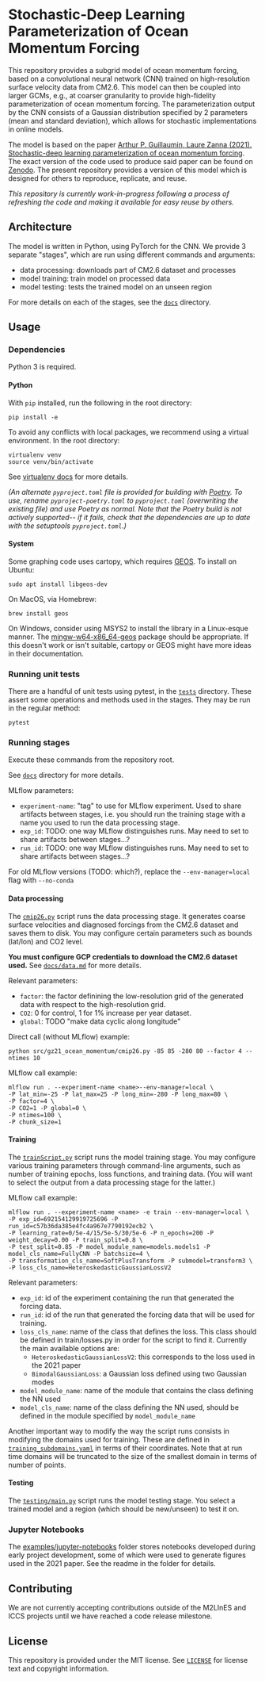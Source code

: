 # Stochastic-Deep Learning Parameterization of Ocean Momentum Forcing
[gz21-paper-code-zenodo]: https://zenodo.org/record/5076046#.ZF4ulezMLy8
[gz21-paper-agupubs]: https://agupubs.onlinelibrary.wiley.com/doi/10.1029/2021MS002534

This repository provides a subgrid model of ocean momentum forcing, based on a
convolutional neural network (CNN) trained on high-resolution surface velocity
data from CM2.6. This model can then be coupled into larger GCMs, e.g., at
coarser granularity to provide high-fidelity parameterization of ocean momentum
forcing. The parameterization output by the CNN consists of a Gaussian
distribution specified by 2 parameters (mean and standard deviation), which
allows for stochastic implementations in online models.

The model is based on the paper [Arthur P. Guillaumin, Laure Zanna (2021).
Stochastic-deep learning parameterization of ocean momentum
forcing][gz21-paper-agupubs]. The exact version of the code used to produce said
paper can be found on [Zenodo][gz21-paper-code-zenodo]. The present repository
provides a version of this model which is designed for others to reproduce,
replicate, and reuse.

_This repository is currently work-in-progress following a process of
refreshing the code and making it available for easy reuse by others._

## Architecture
The model is written in Python, using PyTorch for the CNN. We provide 3 separate
"stages", which are run using different commands and arguments:

* data processing: downloads part of CM2.6 dataset and processes
* model training: train model on processed data
* model testing: tests the trained model on an unseen region

For more details on each of the stages, see the [`docs`](docs/) directory.

## Usage
### Dependencies
Python 3 is required.

#### Python
With `pip` installed, run the following in the root directory:

    pip install -e

To avoid any conflicts with local packages, we recommend using a virtual
environment. In the root directory:

    virtualenv venv
    source venv/bin/activate

See [virtualenv docs](https://virtualenv.pypa.io/en/latest/) for more details.

*(An alternate `pyproject.toml` file is provided for building with
[Poetry](https://python-poetry.org/). To use, rename `pyproject-poetry.toml` to
`pyproject.toml` (overwriting the existing file) and use Poetry as normal. Note
that the Poetry build is not actively supported-- if it fails, check that the
dependencies are up to date with the setuptools `pyproject.toml`.)*

#### System
Some graphing code uses cartopy, which requires [GEOS](https://libgeos.org/). To
install on Ubuntu:

    sudo apt install libgeos-dev

On MacOS, via Homebrew:

    brew install geos

On Windows, consider using MSYS2 to install the library in a Linux-esque manner.
The [mingw-w64-x86_64-geos](https://packages.msys2.org/package/mingw-w64-x86_64-geos)
package should be appropriate. If this doesn't work or isn't suitable, cartopy
or GEOS might have more ideas in their documentation.

### Running unit tests
There are a handful of unit tests using pytest, in the [`tests`](tests/)
directory. These assert some operations and methods used in the stages. They may
be run in the regular method:

    pytest

### Running stages
Execute these commands from the repository root.

See [`docs`](docs/) directory for more details.

MLflow parameters:

* `experiment-name`: "tag" to use for MLflow experiment. Used to share artifacts
  between stages, i.e. you should run the training stage with a name you used to
  run the data processing stage.
* `exp_id`: TODO: one way MLflow distinguishes runs. May need to set to share
  artifacts between stages...?
* `run_id`: TODO: one way MLflow distinguishes runs. May need to set to share
  artifacts between stages...?

For old MLflow versions (TODO: which?), replace the `--env-manager=local` flag
with `--no-conda`

#### Data processing
The [`cmip26.py`](src/gz21_ocean_momentum/cmip26.py) script runs the data
processing stage. It generates coarse surface velocities and diagnosed forcings
from the CM2.6 dataset and saves them to disk. You may configure certain
parameters such as bounds (lat/lon) and CO2 level.

**You must configure GCP credentials to download the CM2.6 dataset used.**
See [`docs/data.md`](docs/data.md) for more details.

Relevant parameters:

* `factor`: the factor definining the low-resolution grid of the generated data
  with respect to the high-resolution grid.
* `CO2`: 0 for control, 1 for 1% increase per year dataset.
* `global`: TODO "make data cyclic along longitude"

Direct call (without MLflow) example:

    python src/gz21_ocean_momentum/cmip26.py -85 85 -280 80 --factor 4 --ntimes 10

MLflow call example:

```
mlflow run . --experiment-name <name>--env-manager=local \
-P lat_min=-25 -P lat_max=25 -P long_min=-280 -P long_max=80 \
-P factor=4 \
-P CO2=1 -P global=0 \
-P ntimes=100 \
-P chunk_size=1
```

#### Training
The [`trainScript.py`](src/gz21_ocean_momentum/trainScript.py) script runs the
model training stage. You may configure various training parameters through
command-line arguments, such as number of training epochs, loss functions, and
training data. (You will want to select the output from a data processing stage
for the latter.)

MLflow call example:

```
mlflow run . --experiment-name <name> -e train --env-manager=local \
-P exp_id=692154129919725696 -P run_id=c57b36da385e4fc4a967e7790192ecb2 \
-P learning_rate=0/5e-4/15/5e-5/30/5e-6 -P n_epochs=200 -P weight_decay=0.00 -P train_split=0.8 \
-P test_split=0.85 -P model_module_name=models.models1 -P model_cls_name=FullyCNN -P batchsize=4 \
-P transformation_cls_name=SoftPlusTransform -P submodel=transform3 \
-P loss_cls_name=HeteroskedasticGaussianLossV2
```

Relevant parameters:

* `exp_id`: id of the experiment containing the run that generated the forcing
  data.
* `run_id`: id of the run that generated the forcing data that will be used for
  training.
* `loss_cls_name`: name of the class that defines the loss. This class should be
  defined in train/losses.py in order for the script to find it. Currently the
  main available options are:
  * `HeteroskedasticGaussianLossV2`: this corresponds to the loss used in the
    2021 paper
  * `BimodalGaussianLoss`: a Gaussian loss defined using two Gaussian modes
* `model_module_name`: name of the module that contains the class defining the
  NN used
* `model_cls_name`: name of the class defining the NN used, should be defined in
  the module specified by `model_module_name`

Another important way to modify the way the script runs consists in modifying
the domains used for training. These are defined in
[`training_subdomains.yaml`](training_subdomains.yaml) in terms of their
coordinates. Note that at run time domains will be truncated to the size of the
smallest domain in terms of number of points.

#### Testing
The [`testing/main.py`](src/gz21_ocean_momentum/testing/main.py) script runs the
model testing stage. You select a trained model and a region (which should be
new/unseen) to test it on.

### Jupyter Notebooks
The [examples/jupyter-notebooks](examples/jupyter-notebooks/) folder stores
notebooks developed during early project development, some of which were used to
generate figures used in the 2021 paper. See the readme in the folder for
details.

## Contributing
We are not currently accepting contributions outside of the M2LInES and ICCS
projects until we have reached a code release milestone.

## License
This repository is provided under the MIT license. See [`LICENSE`](LICENSE) for
license text and copyright information.
